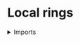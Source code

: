 #  Local rings

<details><summary>Imports</summary>
```agda
module ring-theory.local-rings where

open import foundation.cartesian-product-types
open import foundation.dependent-pair-types
open import foundation.disjunction
open import foundation.propositions
open import foundation.sets
open import foundation.universe-levels

open import ring-theory.invertible-elements-rings
open import ring-theory.nontrivial-rings
open import ring-theory.rings
```
</details>

## Idea

A local ring is a ring such that whenever a sum of elements is invertible, then one of its summands is invertible. This implies that the non-invertible elements form an ideal. However, the law of excluded middle is needed to show that any ring of which the non-invertible elements form an ideal is a local ring.

## Definition

```agda
is-local-ring-Prop : {l : Level} (R : Ring l) → Prop l
is-local-ring-Prop R =
  Π-Prop
    ( type-Ring R)
    ( λ a →
      Π-Prop
        ( type-Ring R)
        ( λ b →
          function-Prop
            ( is-invertible-element-Ring R (add-Ring R a b))
            ( disj-Prop
              ( is-invertible-element-ring-Prop R a)
              ( is-invertible-element-ring-Prop R b))))

is-local-Ring : {l : Level} → Ring l → UU l
is-local-Ring R = type-Prop (is-local-ring-Prop R)

is-prop-is-local-Ring : {l : Level} (R : Ring l) → is-prop (is-local-Ring R)
is-prop-is-local-Ring R = is-prop-type-Prop (is-local-ring-Prop R)

Local-Ring : (l : Level) → UU (lsuc l)
Local-Ring l = Σ (Ring l) is-local-Ring

module _
  {l : Level} (R : Local-Ring l)
  where

  ring-Local-Ring : Ring l
  ring-Local-Ring = pr1 R

  set-Local-Ring : Set l
  set-Local-Ring = set-Ring ring-Local-Ring

  type-Local-Ring : UU l
  type-Local-Ring = type-Ring ring-Local-Ring

  is-local-ring-Local-Ring : is-local-Ring ring-Local-Ring
  is-local-ring-Local-Ring = pr2 R
```
